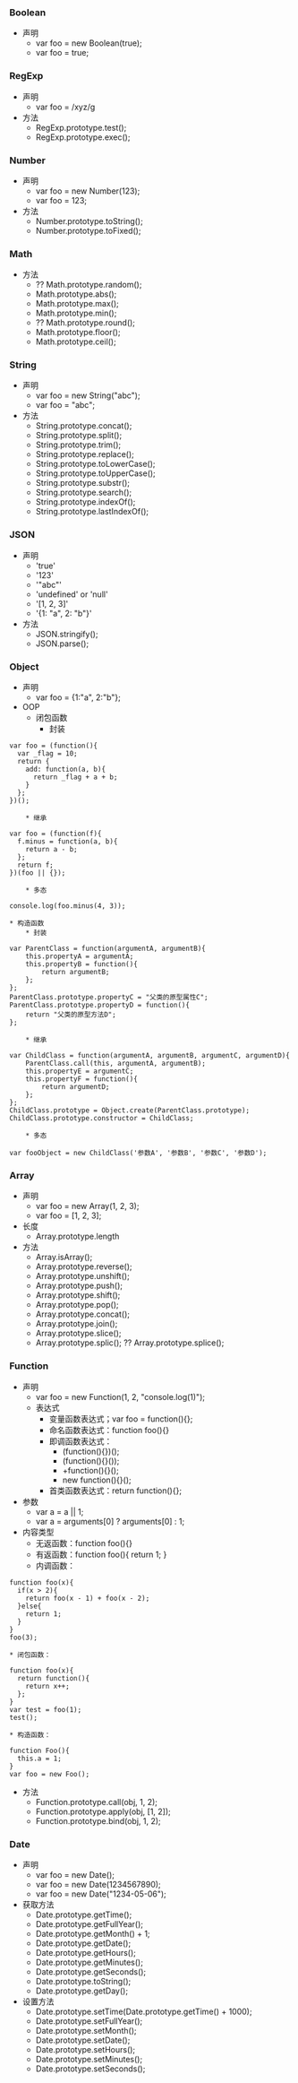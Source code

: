 ### Boolean
* 声明
    * var foo = new Boolean(true);
    * var foo = true;

### RegExp
* 声明
    * var foo = /xyz/g
* 方法
    * RegExp.prototype.test();
    * RegExp.prototype.exec();

### Number
* 声明
    * var foo = new Number(123);
    * var foo = 123;
* 方法
    * Number.prototype.toString();
    * Number.prototype.toFixed();

### Math
* 方法
    * ?? Math.prototype.random();
    * Math.prototype.abs();
    * Math.prototype.max();
    * Math.prototype.min();
    * ?? Math.prototype.round();
    * Math.prototype.floor();
    * Math.prototype.ceil();

### String
* 声明
    * var foo = new String("abc");
    * var foo = "abc";
* 方法
    * String.prototype.concat();
    * String.prototype.split();
    * String.prototype.trim();
    * String.prototype.replace();
    * String.prototype.toLowerCase();
    * String.prototype.toUpperCase();
    * String.prototype.substr();
    * String.prototype.search();
    * String.prototype.indexOf();
    * String.prototype.lastIndexOf();

### JSON
* 声明
    * 'true'
    * '123'
    * '"abc"'
    * 'undefined' or 'null'
    * '[1, 2, 3]'
    * '{1: "a", 2: "b"}'
* 方法
    * JSON.stringify();
    * JSON.parse();

### Object
* 声明
    * var foo = {1:"a", 2:"b"};
* OOP
    * 闭包函数
        * 封装
```
var foo = (function(){
  var _flag = 10;
  return {
    add: function(a, b){
      return _flag + a + b;
    }
  };
})();
```
        * 继承
```
var foo = (function(f){
  f.minus = function(a, b){
    return a - b;
  };
  return f;
})(foo || {});
```
        * 多态
```
console.log(foo.minus(4, 3));
```
    * 构造函数
        * 封装
```
var ParentClass = function(argumentA, argumentB){
    this.propertyA = argumentA;
    this.propertyB = function(){
        return argumentB;
    };
};
ParentClass.prototype.propertyC = "父类的原型属性C";
ParentClass.prototype.propertyD = function(){
    return "父类的原型方法D";
};
```
        * 继承
```
var ChildClass = function(argumentA, argumentB, argumentC, argumentD){
    ParentClass.call(this, argumentA, argumentB);
    this.propertyE = argumentC;
    this.propertyF = function(){
        return argumentD;
    };
};
ChildClass.prototype = Object.create(ParentClass.prototype);
ChildClass.prototype.constructor = ChildClass;
```
        * 多态
```
var fooObject = new ChildClass('参数A', '参数B', '参数C', '参数D');
```

### Array
* 声明
    * var foo = new Array(1, 2, 3);
    * var foo = [1, 2, 3];
* 长度
    * Array.prototype.length
* 方法
    * Array.isArray();
    * Array.prototype.reverse();
    * Array.prototype.unshift();
    * Array.prototype.push();
    * Array.prototype.shift();
    * Array.prototype.pop();
    * Array.prototype.concat();
    * Array.prototype.join();
    * Array.prototype.slice();
    * Array.prototype.splic(); ?? Array.prototype.splice();

### Function
* 声明
    * var foo = new Function(1, 2, "console.log(1)");
    * 表达式
        * 变量函数表达式；var foo = function(){};
        * 命名函数表达式：function foo(){}
        * 即调函数表达式：
            * (function(){})();
            * (function(){}());
            * +function(){}();
            * new function(){}();
        * 首类函数表达式：return function(){};
* 参数
    * var a = a || 1;
    * var a = arguments[0] ? arguments[0] : 1;
* 内容类型
    * 无返函数：function foo(){}
    * 有返函数：function foo(){ return 1; }
    * 内调函数：
```
function foo(x){
  if(x > 2){
    return foo(x - 1) + foo(x - 2);
  }else{
    return 1;
  }
}
foo(3);
```
    * 闭包函数：
```
function foo(x){
  return function(){
    return x++;
  };
}
var test = foo(1);
test();
```
    * 构造函数：
```
function Foo(){
  this.a = 1;
}
var foo = new Foo();
```
* 方法
    * Function.prototype.call(obj, 1, 2);
    * Function.prototype.apply(obj, [1, 2]);
    * Function.prototype.bind(obj, 1, 2);

### Date
* 声明
    * var foo = new Date();
    * var foo = new Date(1234567890);
    * var foo = new Date("1234-05-06");
* 获取方法
    * Date.prototype.getTime();
    * Date.prototype.getFullYear();
    * Date.prototype.getMonth() + 1;
    * Date.prototype.getDate();
    * Date.prototype.getHours();
    * Date.prototype.getMinutes();
    * Date.prototype.getSeconds();
    * Date.prototype.toString();
    * Date.prototype.getDay();
* 设置方法
    * Date.prototype.setTime(Date.prototype.getTime() + 1000);
    * Date.prototype.setFullYear();
    * Date.prototype.setMonth();
    * Date.prototype.setDate();
    * Date.prototype.setHours();
    * Date.prototype.setMinutes();
    * Date.prototype.setSeconds();
